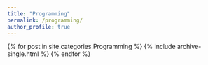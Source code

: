 ```yaml
---
title: "Programming"
permalink: /programming/
author_profile: true
---
```

{% for post in site.categories.Programming %}
    {% include archive-single.html %}
{% endfor %}
